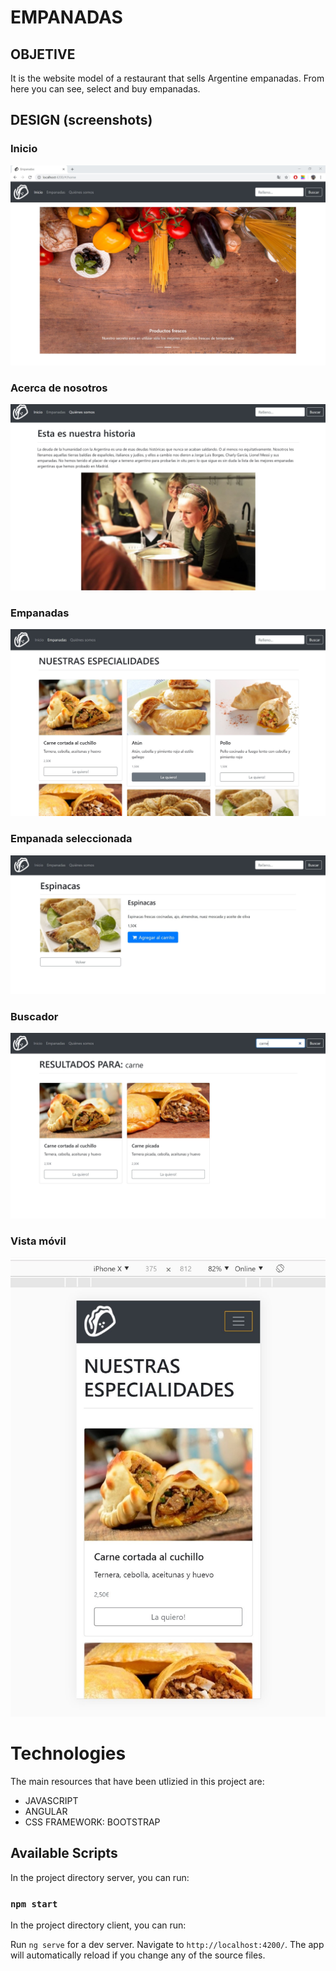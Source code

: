 # EMPANADAS

## OBJETIVE

It is the website model of a restaurant that sells Argentine empanadas. From here you can see, select and buy empanadas.

## DESIGN (screenshots)

### Inicio

![](./inicio.JPG)

### Acerca de nosotros

![](./about.JPG)

### Empanadas

![](./empanadas.JPG)

### Empanada seleccionada

![](./empanada.JPG)

### Buscador

![](./buscador.JPG)

### Vista móvil

![](./movil.JPG)

# Technologies

The main resources that have been utlizied in this project are:

- JAVASCRIPT
- ANGULAR
- CSS FRAMEWORK: BOOTSTRAP

## Available Scripts

In the project directory server, you can run:

### `npm start`

In the project directory client, you can run:

Run `ng serve` for a dev server. Navigate to `http://localhost:4200/`. The app will automatically reload if you change any of the source files.
